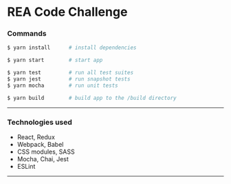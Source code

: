 # REA Code Challenge


### Commands

```sh
$ yarn install      # install dependencies

$ yarn start        # start app

$ yarn test         # run all test suites
$ yarn jest         # run snapshot tests
$ yarn mocha        # run unit tests

$ yarn build        # build app to the /build directory
```

---

### Technologies used

- React, Redux
- Webpack, Babel
- CSS modules, SASS
- Mocha, Chai, Jest
- ESLint

---
